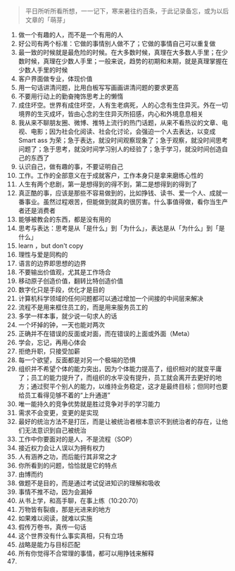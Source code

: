 >  平日所听所看所想，一一记下，寒来暑往约百条，于此记录备忘，或为以后文章的「萌芽」

1. 做一个有趣的人，而不是一个有用的人
2. 好公司有两个标准：它做的事情别人做不了；它做的事情自己可以重复做
3. 最一致的时候就是最危险的时候。在大多数时候，真理在大多数人手里；在少数时候，真理在少数人手里；一般来说，趋势的初期和未期，就是真理掌握在少数人手里的时候
4. 客户界面做专业，体现价值
5. 用一句话讲清问题，比用白板写写画画讲清问题的要求更高
6. 不要用行动上的勤奋掩饰思考上的懒惰
7. 成住坏空。世界有成住坏空，人有生老病死，人的心念有生住异灭。外在一切境界的生灭成坏，皆由心念的生住异灭所招感，内心和外境息息相关
8. 我从来不聊朋友圈、微博、推特上流行的热门话题，从来不看热议的文章、电视、电影；因为社会化阅读、社会化讨论，会强迫一个人去表达，以变成 Smart ass 为荣；急于表达，就没时间观察现象了；急于观察，就没时间思考问题了；急于思考，就没时间学习别人的经验了；急于学习，就没时间创造自己的东西了
9. 认识自己，做有趣的事，不要证明自己
10. 工作。工作的全部意义在于成就客户，工作本身只是拿来磨练心性的
11. 人生有两个悲剧，第一是想得到的得不到，第二是想得到的得到了
12. 真正酷的事，应该是那些不容易做到的，比如挣钱、读书、爱一个人、成就一番事业。虽然过程艰苦，但能做到就真的很厉害。什么事值得做，看你当生产者还是消费者
13. 能够被教会的东西，都是没有用的
14. 思考与表达：思考是从「是什么」到「为什么」，表达是从「为什么」到「是什么」
15. learn ，but don't copy
16. 理性与爱是同构的
17. 语言的边界即思想的边界
18. 不要输出价值观，尤其是工作场合
19. 移动原子创造价值，翻转比特创造价值
20. 数字化只是手段，优化才是目的
21. 计算机科学领域的任何问题都可以通过增加一个间接的中间层来解决
22. 流程不是用来框住员工的，而是用来服务员工的
23. 多学一样本事，就少说一句求人的话
24. 一个坏掉的钟，一天也能对两次
25. 正确并不在错误的反面或对面，而在错误的上面或外面（Meta）
26. 学会，忘记，再用心体会
27. 拒绝升职，只接受加薪
28. 每一个欲望，反面都是对另一个极端的恐惧
29. 组织并不希望个体的能力突出，因为个体能力提高了，组织相对的就变平庸了；员工的能力提升了，而组织的水平没有提升，员工就会离开去更好的地方；通过熨平个别人的能力，以维持业务稳定，这才是最终目标；但同时也要给员工看得见够不着的“上升通道”
30. 唯一能持久的竞争优势就是胜过竞争对手的学习能力
31. 需求不会变更，变更的是实现
32. 最好的统治方法不是打压，而是让被统治者根本意识不到统治者的存在，让他们无法意识到自己被统治
33. 工作中你要面对的是人，不是流程（SOP）
34. 接近权力会让人误以为拥有权力
35. 人有涵养之功，而后能行其非常之才
36. 你所看到的问题，恰恰就是它的特点
37. 由博而约
38. 做题不是目的，而是通过考试促进知识的理解和吸收
39. 事情不推不动，因为会漏掉
40. 从书上学，和高手聊，在事上练（10:20:70）
41. 万物皆有裂痕，那是光进来的地方
42. 如果难以阅读，就难以实施
43. 假传万卷书，真传一句话
44. 这个世界没有什么事实真相，只有立场
45. 战略是能力与目标匹配
46. 所有你觉得不合常理的事情，都可以用挣钱来解释
47. 








